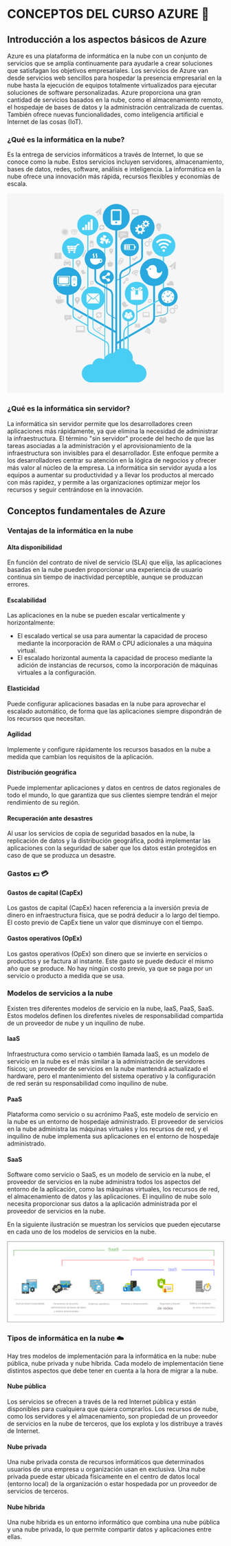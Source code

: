 # CONCEPTOS DEL CURSO AZURE   :notebook:

## Introducción a los aspectos básicos de Azure
Azure es una plataforma de informática en la nube con un conjunto de servicios que se amplía continuamente para ayudarle a crear soluciones que satisfagan los objetivos empresariales. Los servicios de Azure van desde servicios web sencillos para hospedar la presencia empresarial en la nube hasta la ejecución de equipos totalmente virtualizados para ejecutar soluciones de software personalizadas. Azure proporciona una gran cantidad de servicios basados en la nube, como el almacenamiento remoto, el hospedaje de bases de datos y la administración centralizada de cuentas. También ofrece nuevas funcionalidades, como inteligencia artificial e Internet de las cosas (IoT).

### ¿Qué es la informática en la nube? 
Es la entrega de servicios informáticos a través de Internet, lo que se conoce como la nube. Estos servicios incluyen servidores, almacenamiento, bases de datos, redes, software, análisis e inteligencia. La informática en la nube ofrece una innovación más rápida, recursos flexibles y economías de escala.

![Imagen. Nube informática](/nube-informtica.jpg)

### ¿Qué es la informática sin servidor?
La informática sin servidor permite que los desarrolladores creen aplicaciones más rápidamente, ya que elimina la necesidad de administrar la infraestructura.
El término "sin servidor" procede del hecho de que las tareas asociadas a la administración y el aprovisionamiento de la infraestructura son invisibles para el desarrollador. Este enfoque permite a los desarrolladores centrar su atención en la lógica de negocios y ofrecer más valor al núcleo de la empresa. La informática sin servidor ayuda a los equipos a aumentar su productividad y a llevar los productos al mercado con más rapidez, y permite a las organizaciones optimizar mejor los recursos y seguir centrándose en la innovación.

## Conceptos fundamentales de Azure
### Ventajas de la informática en la nube
#### **Alta disponibilidad**
En función del contrato de nivel de servicio (SLA) que elija, las aplicaciones basadas en la nube pueden proporcionar una experiencia de usuario continua sin tiempo de inactividad perceptible, aunque se produzcan errores.

#### **Escalabilidad**
Las aplicaciones en la nube se pueden escalar verticalmente y horizontalmente:
- El escalado vertical se usa para aumentar la capacidad de proceso mediante la incorporación de RAM o CPU adicionales a una máquina virtual.
- El escalado horizontal aumenta la capacidad de proceso mediante la adición de instancias de recursos, como la incorporación de máquinas virtuales a la configuración.

#### **Elasticidad**
Puede configurar aplicaciones basadas en la nube para aprovechar el escalado automático, de forma que las aplicaciones siempre dispondrán de los recursos que necesitan.

#### **Agilidad**
Implemente y configure rápidamente los recursos basados en la nube a medida que cambian los requisitos de la aplicación.

#### **Distribución geográfica**
Puede implementar aplicaciones y datos en centros de datos regionales de todo el mundo, lo que garantiza que sus clientes siempre tendrán el mejor rendimiento de su región.

#### **Recuperación ante desastres**
Al usar los servicios de copia de seguridad basados en la nube, la replicación de datos y la distribución geográfica, podrá implementar las aplicaciones con la seguridad de saber que los datos están protegidos en caso de que se produzca un desastre.

### Gastos  :dollar: :credit_card:
#### **Gastos de capital (CapEx)**
Los gastos de capital (CapEx) hacen referencia a la inversión previa de dinero en infraestructura física, que se podrá deducir a lo largo del tiempo. El costo previo de CapEx tiene un valor que disminuye con el tiempo.
#### **Gastos operativos (OpEx)**
Los gastos operativos (OpEx) son dinero que se invierte en servicios o productos y se factura al instante. Este gasto se puede deducir el mismo año que se produce. No hay ningún costo previo, ya que se paga por un servicio o producto a medida que se usa.

### Modelos de servicios a la nube
Existen tres diferentes modelos de servicio en la nube, IaaS, PaaS, SaaS. Estos modelos definen los direfentes niveles de responsabilidad compartida de un proveedor de nube y un inquilino de nube.
#### **IaaS**
Infraestructura como servicio o también llamada IaaS, es un modelo de servicio en la nube es el más similar a la administración de servidores físicos; un proveedor de servicios en la nube mantendrá actualizado el hardware, pero el mantenimiento del sistema operativo y la configuración de red serán su responsabilidad como inquilino de nube. 
#### **PaaS**
Plataforma como servicio o su acrónimo PaaS, este modelo de servicio en la nube es un entorno de hospedaje administrado. El proveedor de servicios en la nube administra las máquinas virtuales y los recursos de red, y el inquilino de nube implementa sus aplicaciones en el entorno de hospedaje administrado. 
#### **SaaS**
Software como servicio o SaaS, es un modelo de servicio en la nube, el proveedor de servicios en la nube administra todos los aspectos del entorno de la aplicación, como las máquinas virtuales, los recursos de red, el almacenamiento de datos y las aplicaciones. El inquilino de nube solo necesita proporcionar sus datos a la aplicación administrada por el proveedor de servicios en la nube.

En la siguiente ilustración se muestran los servicios que pueden ejecutarse en cada uno de los modelos de servicios en la nube.

![Imagen. IaaS, PaaS, SaaS](iaas-paas-saas-expanded.png)

### Tipos de informática en la nube :cloud:
Hay tres modelos de implementación para la informática en la nube: nube pública, nube privada y nube híbrida. Cada modelo de implementación tiene distintos aspectos que debe tener en cuenta a la hora de migrar a la nube.
#### **Nube pública**
Los servicios se ofrecen a través de la red Internet pública y están disponibles para cualquiera que quiera comprarlos. Los recursos de nube, como los servidores y el almacenamiento, son propiedad de un proveedor de servicios en la nube de terceros, que los explota y los distribuye a través de Internet.
#### **Nube privada**
Una nube privada consta de recursos informáticos que determinados usuarios de una empresa u organización usan en exclusiva. Una nube privada puede estar ubicada físicamente en el centro de datos local (entorno local) de la organización o estar hospedada por un proveedor de servicios de terceros.
#### **Nube híbrida**
Una nube híbrida es un entorno informático que combina una nube pública y una nube privada, lo que permite compartir datos y aplicaciones entre ellas.


